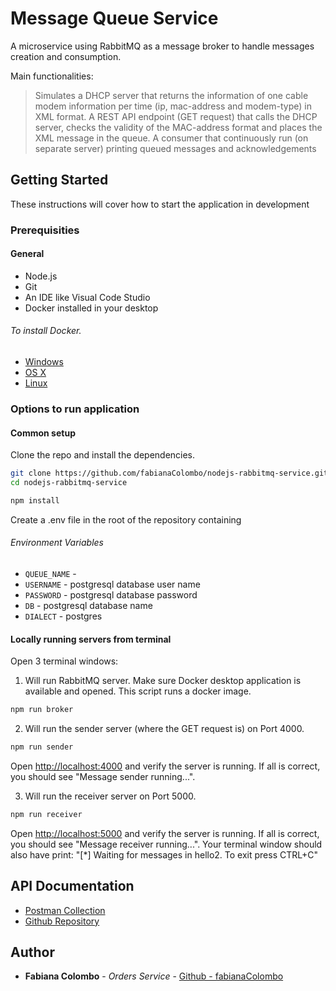 # Message Queue Service
A microservice using RabbitMQ as a message broker to handle messages creation and consumption.

Main functionalities:
> Simulates a DHCP server that returns the information of one cable modem information per time (ip, mac-address and modem-type) in XML format. 
> A REST API endpoint (GET request) that calls the DHCP server, checks the validity of the MAC-address format and places the XML message in the queue.
> A consumer that continuously run (on separate server) printing queued messages and acknowledgements

## Getting Started

These instructions will cover how to start the application in development

### Prerequisities

#### General
* Node.js
* Git
* An IDE like Visual Code Studio
* Docker installed in your desktop 

###### To install Docker.

* [Windows](https://docs.docker.com/windows/started)
* [OS X](https://docs.docker.com/mac/started/)
* [Linux](https://docs.docker.com/linux/started/)


### Options to run application

#### Common setup

Clone the repo and install the dependencies.

```bash
git clone https://github.com/fabianaColombo/nodejs-rabbitmq-service.git
cd nodejs-rabbitmq-service
```

```bash
npm install
```

Create a .env file in the root of the repository containing 

###### Environment Variables

* `QUEUE_NAME` - 
* `USERNAME` - postgresql database user name
* `PASSWORD` - postgresql database password
* `DB` - postgresql database name
* `DIALECT` - postgres


#### Locally running servers from terminal

Open 3 terminal windows:

1. Will run RabbitMQ server.
Make sure Docker desktop application is available and opened. This script runs a docker image.

```bash
npm run broker
```

2. Will run the sender server (where the GET request is) on Port 4000.

```bash
npm run sender
```

Open [http://localhost:4000](http://localhost:4000) and verify the server is running. If all is correct, you should see "Message sender running...".

3. Will run the receiver server on Port 5000.

```bash
npm run receiver
```

Open [http://localhost:5000](http://localhost:5000) and verify the server is running. If all is correct, you should see "Message receiver running...".
Your terminal window should also have print: "[*] Waiting for messages in hello2. To exit press CTRL+C"


## API Documentation

* [Postman Collection](https://www.postman.com/gold-sunset-933698/workspace/fabiana-personal-workspace/collection/14882644-0d3e8e01-25a7-4897-9be9-efa9df177735?action=share&creator=14882644)
* [Github Repository](https://github.com/fabianaColombo/nodejs-rabbitmq-service)


## Author

* **Fabiana Colombo** - *Orders Service* - [Github - fabianaColombo](https://github.com/fabianaColombo)

